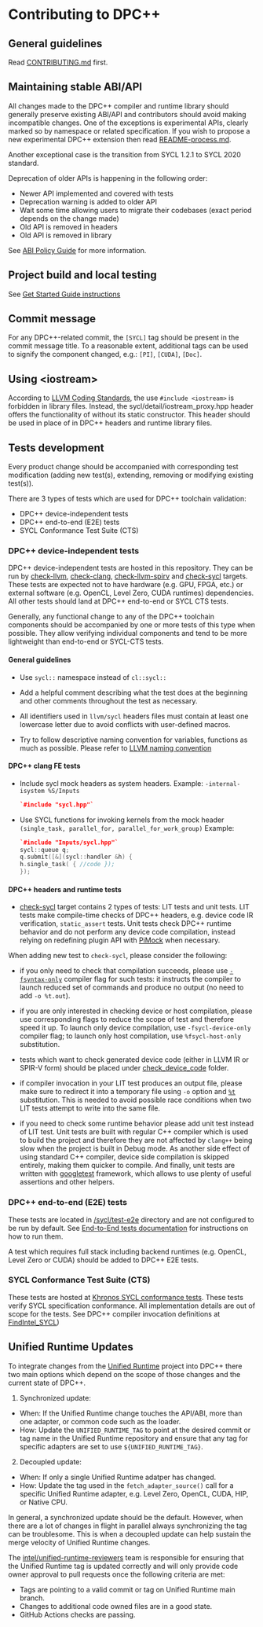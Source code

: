 # Contributing to DPC++

## General guidelines

Read [CONTRIBUTING.md](https://github.com/intel/llvm/blob/sycl/CONTRIBUTING.md) first.

## Maintaining stable ABI/API

All changes made to the DPC++ compiler and runtime library should generally
preserve existing ABI/API and contributors should avoid making incompatible
changes. One of the exceptions is experimental APIs, clearly marked so by
namespace or related specification.
If you wish to propose a new experimental DPC++ extension then read
[README-process.md](https://github.com/intel/llvm/blob/sycl/sycl/doc/extensions/README-process.md).

Another exceptional case is the transition from SYCL 1.2.1 to SYCL 2020
standard.

Deprecation of older APIs is happening in the following order:

- Newer API implemented and covered with tests
- Deprecation warning is added to older API
- Wait some time allowing users to migrate their codebases (exact period depends
  on the change made)
- Old API is removed in headers
- Old API is removed in library

See [ABI Policy Guide](ABIPolicyGuide.md) for more information.

## Project build and local testing

See [Get Started Guide instructions](../GetStartedGuide.md)

## Commit message

For any DPC++-related commit, the `[SYCL]` tag should be present in the
commit message title. To a reasonable extent, additional tags can be used
to signify the component changed, e.g.: `[PI]`, `[CUDA]`, `[Doc]`.

## Using \<iostream\> 

According to 
[LLVM Coding Standards](https://llvm.org/docs/CodingStandards.html#include-iostream-is-forbidden),
the use `#include <iostream>` is forbidden in library files. Instead, the
sycl/detail/iostream_proxy.hpp header offers the functionality of <iostream>
without its static constructor.
This header should be used in place of <iostream> in DPC++ headers and runtime
library files.

## Tests development

Every product change should be accompanied with corresponding test modification
(adding new test(s), extending, removing or modifying existing test(s)).

There are 3 types of tests which are used for DPC++ toolchain validation:
* DPC++ device-independent tests
* DPC++ end-to-end (E2E) tests
* SYCL Conformance Test Suite (CTS)

### DPC++ device-independent tests

DPC++ device-independent tests are hosted in this repository. They can be run by
[check-llvm](https://github.com/intel/llvm/blob/sycl/llvm/test), [check-clang](https://github.com/intel/llvm/blob/sycl/clang/test),
[check-llvm-spirv](https://github.com/intel/llvm/blob/sycl/llvm-spirv/test) and [check-sycl](https://github.com/intel/llvm/blob/sycl/sycl/test) targets.
These tests are expected not to have hardware (e.g. GPU, FPGA, etc.) or
external software (e.g. OpenCL, Level Zero, CUDA runtimes) dependencies. All
other tests should land at DPC++ end-to-end or SYCL CTS tests.

Generally, any functional change to any of the DPC++ toolchain components
should be accompanied by one or more tests of this type when possible. They
allow verifying individual components and tend to be more lightweight than
end-to-end or SYCL-CTS tests.

#### General guidelines

- Use `sycl::` namespace instead of `cl::sycl::`

- Add a helpful comment describing what the test does at the beginning and
  other comments throughout the test as necessary.

- All identifiers used in `llvm/sycl` headers files must contain at
  least one lowercase letter due to avoid conflicts with user-defined macros.

- Try to follow descriptive naming convention for variables, functions as
  much as possible. Please refer to
  [LLVM naming convention](https://llvm.org/docs/CodingStandards.html#name-types-functions-variables-and-enumerators-properly)

#### DPC++ clang FE tests

- Include sycl mock headers as system headers.
  Example: `-internal-isystem %S/Inputs`

  ```C++
  `#include "sycl.hpp"`
  ```

- Use SYCL functions for invoking kernels from the mock header
  `(single_task, parallel_for, parallel_for_work_group)`
  Example:

  ```C++
  `#include "Inputs/sycl.hpp"`
  sycl::queue q;
  q.submit([&](sycl::handler &h) {
  h.single_task( { //code });
  });
  ```

#### DPC++ headers and runtime tests

- [check-sycl](https://github.com/intel/llvm/blob/sycl/sycl/test) target contains 2 types of tests: LIT tests and
  unit tests. LIT tests make compile-time checks of DPC++ headers, e.g. device
  code IR verification, `static_assert` tests. Unit tests check DPC++ runtime
  behavior and do not perform any device code compilation, instead relying on
  redefining plugin API with [PiMock](https://github.com/intel/llvm/blob/sycl/sycl/unittests/helpers/PiMock.hpp) when
  necessary.

When adding new test to `check-sycl`, please consider the following:

- if you only need to check that compilation succeeds, please use
  [`-fsyntax-only`](https://clang.llvm.org/docs/ClangCommandLineReference.html#cmdoption-clang-fsyntax-only)
  compiler flag for such tests: it instructs the compiler to launch reduced
  set of commands and produce no output (no need to add `-o %t.out`).

- if you are only interested in checking device or host compilation, please use
  corresponding flags to reduce the scope of test and therefore speed it up.
  To launch only device compilation, use `-fsycl-device-only` compiler flag; to
  launch only host compilation, use `%fsycl-host-only` substitution.

- tests which want to check generated device code (either in LLVM IR or SPIR-V
  form) should be placed under [check_device_code](https://github.com/intel/llvm/blob/sycl/sycl/test/check_device_code)
  folder.

- if compiler invocation in your LIT test produces an output file, please make
  sure to redirect it into a temporary file using `-o` option and
  [`%t`](https://llvm.org/docs/CommandGuide/lit.html#substitutions)
  substitution. This is needed to avoid possible race conditions when two LIT
  tests attempt to write into the same file.

- if you need to check some runtime behavior please add unit test instead of
  LIT test. Unit tests are built with regular C++ compiler which is used to
  build the project and therefore they are not affected by `clang++` being slow
  when the project is built in Debug mode. As another side effect of using
  standard C++ compiler, device side compilation is skipped entirely, making
  them quicker to compile. And finally, unit tests are written with
  [googletest](https://google.github.io/googletest/primer.html) framework,
  which allows to use plenty of useful assertions and other helpers.

### DPC++ end-to-end (E2E) tests

These tests are located in [/sycl/test-e2e](https://github.com/intel/llvm/blob/sycl/sycl/test-e2e) directory and are not
configured to be run by default. See
[End-to-End tests documentation](https://github.com/intel/llvm/blob/sycl/sycl/test-e2e/README.md)
for instructions on how to run them.

A test which requires full stack including backend runtimes (e.g. OpenCL,
Level Zero or CUDA) should be added to DPC++ E2E tests.

### SYCL Conformance Test Suite (CTS)

These tests are hosted at
[Khronos SYCL conformance tests](https://github.com/KhronosGroup/SYCL-CTS).
These tests verify SYCL specification conformance. All implementation details
are out of scope for the tests.
See DPC++ compiler invocation definitions at
[FindIntel_SYCL](https://github.com/KhronosGroup/SYCL-CTS/blob/SYCL-1.2.1/master/cmake/FindIntel_SYCL.cmake))

## Unified Runtime Updates

To integrate changes from the [Unified Runtime][ur] project into DPC++ there
two main options which depend on the scope of those changes and the current
state of DPC++.

1. Synchronized update:
  * When: If the Unified Runtime change touches the API/ABI, more than one
    adapter, or common code such as the loader.
  * How: Update the `UNIFIED_RUNTIME_TAG` to point at the desired commit or tag
    name in the Unified Runtime repository and ensure that any tag for specific
    adapters are set to use `${UNIFIED_RUNTIME_TAG}`.

2. Decoupled update:
  * When: If only a single Unified Runtime adatper has changed.
  * How: Update the tag used in the `fetch_adapter_source()` call for a
    specific Unified Runtime adapter, e.g. Level Zero, OpenCL, CUDA, HIP, or
    Native CPU.

In general, a synchronized update should be the default. However, when there
are a lot of changes in flight in parallel always synchronizing the tag can be
troublesome. This is when a decoupled update can help sustain the merge
velocity of Unified Runtime changes.

The [intel/unified-runtime-reviewers][ur-reviewers-team] team is responsible
for ensuring that the Unified Runtime tag is updated correctly and will only
provide code owner approval to pull requests once the following criteria are
met:

* Tags are pointing to a valid commit or tag on Unified Runtime main branch.
* Changes to additional code owned files are in a good state.
* GitHub Actions checks are passing.

[ur]: https://github.com/oneapi-src/unified-runtime
[ur-reviewers-team]: https://github.com/orgs/intel/teams/unified-runtime-reviewers
